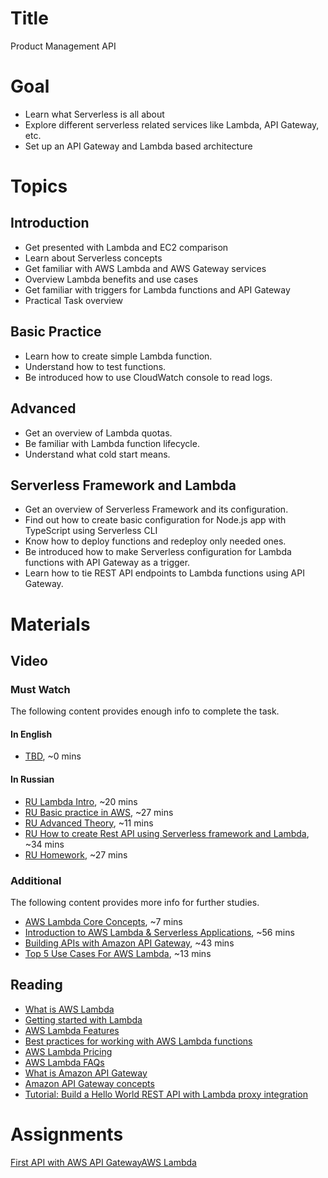 # Title
Product Management API

# Goal
- Learn what Serverless is all about
- Explore different serverless related services like Lambda, API Gateway, etc.
- Set up an API Gateway and Lambda based architecture

# Topics

## Introduction
- Get presented with Lambda and EC2 comparison  
- Learn about Serverless concepts  
- Get familiar with AWS Lambda and AWS Gateway services
- Overview Lambda benefits and use cases
- Get familiar with triggers for Lambda functions and API Gateway
- Practical Task overview

## Basic Practice
- Learn how to create simple Lambda function.
- Understand how to test functions.
- Be introduced how to use CloudWatch console to read logs.

## Advanced
- Get an overview of Lambda quotas.
- Be familiar with Lambda function lifecycle.
- Understand what cold start means.

## Serverless Framework and Lambda
- Get an overview of Serverless Framework and its configuration.
- Find out how to create basic configuration for Node.js app with TypeScript using Serverless CLI
- Know how to deploy functions and redeploy only needed ones.
- Be introduced how to make Serverless configuration for Lambda functions with API Gateway as a trigger.
- Learn how to tie REST API endpoints to Lambda functions using API Gateway.

# Materials

## Video
### Must Watch

The following content provides enough info to complete the task.

#### In English
- [TBD](https://videoportal.epam.com/), ~0 mins

#### In Russian
- [RU Lambda Intro](https://videoportal.epam.com/playlist/OJM9DLJn/play/GYllynYW), ~20 mins
- [RU Basic practice in AWS](https://videoportal.epam.com/playlist/OJM9DLJn/play/jaNq3j76), ~27 mins
- [RU Advanced Theory](https://videoportal.epam.com/playlist/OJM9DLJn/play/kaE0wK7e), ~11 mins
- [RU How to create Rest API using Serverless framework and Lambda](https://videoportal.epam.com/playlist/OJM9DLJn/play/mYQqE9Yp), ~34 mins
- [RU Homework](https://videoportal.epam.com/playlist/OJM9DLJn/play/OJMqxBJn), ~27 mins

### Additional

The following content provides more info for further studies.
- [AWS Lambda Core Concepts](https://www.youtube.com/watch?v=iUIWG0h2D84), ~7 mins
- [Introduction to AWS Lambda & Serverless Applications](https://www.youtube.com/watch?v=EBSdyoO3goc), ~56 mins
- [Building APIs with Amazon API Gateway](https://www.youtube.com/watch?v=XwfpPEFHKtQ), ~43 mins
- [Top 5 Use Cases For AWS Lambda](https://www.youtube.com/watch?v=K-nnzpgrzwM), ~13 mins

## Reading
- [What is AWS Lambda](https://docs.aws.amazon.com/lambda/latest/dg/welcome.html)
- [Getting started with Lambda](https://docs.aws.amazon.com/lambda/latest/dg/getting-started.html)
- [AWS Lambda Features](https://aws.amazon.com/lambda/features/)
- [Best practices for working with AWS Lambda functions](https://docs.aws.amazon.com/lambda/latest/dg/best-practices.html)
- [AWS Lambda Pricing](https://aws.amazon.com/lambda/pricing/)
- [AWS Lambda FAQs](https://aws.amazon.com/lambda/faqs/)
- [What is Amazon API Gateway](https://docs.aws.amazon.com/apigateway/latest/developerguide/welcome.html)
- [Amazon API Gateway concepts](https://docs.aws.amazon.com/apigateway/latest/developerguide/api-gateway-basic-concept.html)
- [Tutorial: Build a Hello World REST API with Lambda proxy integration](https://docs.aws.amazon.com/apigateway/latest/developerguide/api-gateway-create-api-as-simple-proxy-for-lambda.html)

# Assignments
[First API with AWS API GatewayAWS Lambda](./task.md)
